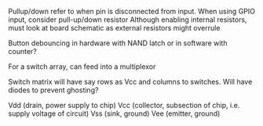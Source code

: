 <!-- SPDX-License-Identifier: zlib-acknowledgement -->

Pullup/down refer to when pin is disconnected from input.
When using GPIO input, consider pull-up/down resistor
Although enabling internal resistors, must look at board schematic as external resistors might overrule

Button debouncing in hardware with NAND latch or in software with counter?

For a switch array, can feed into a multiplexor

Switch matrix will have say rows as Vcc and columns to switches. 
Will have diodes to prevent ghosting?

Vdd (drain, power supply to chip)
Vcc (collector, subsection of chip, i.e. supply voltage of circuit)
Vss (sink, ground)
Vee (emitter, ground)
